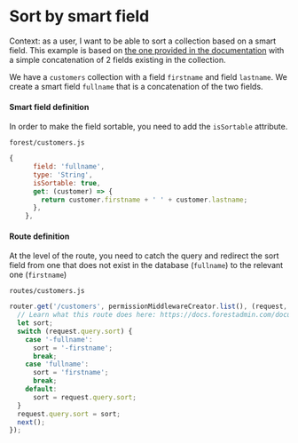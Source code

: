 # Sort by smart field

Context: as a user, I want to be able to sort a collection based on a smart field. This example is based on [the one provided in the documentation](https://docs.forestadmin.com/documentation/reference-guide/fields/create-and-manage-smart-fields#creating-a-smart-field) with a simple concatenation of 2 fields existing in the collection.

We have a `customers` collection with a field `firstname` and field `lastname`. We create a smart field `fullname` that is a concatenation of the two fields.

#### **Smart field definition**

In order to make the field sortable, you need to add the `isSortable` attribute.

`forest/customers.js`

```jsx
{
      field: 'fullname',
      type: 'String',
      isSortable: true,
      get: (customer) => {
        return customer.firstname + ' ' + customer.lastname;
      },
    },
```

#### **Route definition**

At the level of the route, you need to catch the query and redirect the sort field from one that does not exist in the database (`fullname`) to the relevant one (`firstname`)

`routes/customers.js`

```javascript
router.get('/customers', permissionMiddlewareCreator.list(), (request, response, next) => {
  // Learn what this route does here: https://docs.forestadmin.com/documentation/v/v6/reference-guide/routes/default-routes#get-a-list-of-records
  let sort;
  switch (request.query.sort) {
    case '-fullname':
      sort = '-firstname';
      break;
    case 'fullname':
      sort = 'firstname';
      break;
    default:
      sort = request.query.sort;
  }
  request.query.sort = sort;
  next();
});
```
